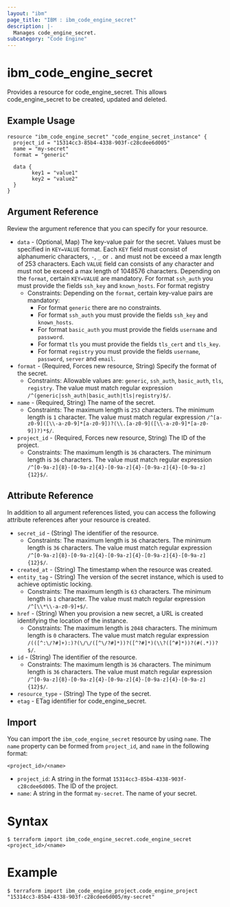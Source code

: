 ```yaml
---
layout: "ibm"
page_title: "IBM : ibm_code_engine_secret"
description: |-
  Manages code_engine_secret.
subcategory: "Code Engine"
---
```


# ibm_code_engine_secret

Provides a resource for code_engine_secret. This allows code_engine_secret to be created, updated and deleted.

## Example Usage

```hcl
resource "ibm_code_engine_secret" "code_engine_secret_instance" {
  project_id = "15314cc3-85b4-4338-903f-c28cdee6d005"
  name = "my-secret"
  format = "generic"

  data {
		key1 = "value1"
		key2 = "value2"
  }
}
```

## Argument Reference

Review the argument reference that you can specify for your resource.

* `data` - (Optional, Map) The key-value pair for the secret. Values must be specified in `KEY=VALUE` format. Each `KEY` field must consist of alphanumeric characters, `-`, `_` or `.` and must not be exceed a max length of 253 characters. Each `VALUE` field can consists of any character and must not be exceed a max length of 1048576 characters. Depending on the `format`, certain `KEY=VALUE` are mandatory. For format `ssh_auth` you must provide the fields `ssh_key` and `known_hosts`. For format registry
  * Constraints: Depending on the `format`, certain key-value pairs are mandatory:
    * For format `generic` there are no constraints.
    * For format `ssh_auth` you must provide the fields `ssh_key` and `known_hosts`.
    * For format `basic_auth` you must provide the fields `username` and `password`.
    * For format `tls` you must provide the fields `tls_cert` and `tls_key`.
    * For format `registry` you must provide the fields `username`,  `password`, `server` and `email`.
* `format` - (Required, Forces new resource, String) Specify the format of the secret.
  * Constraints: Allowable values are: `generic`, `ssh_auth`, `basic_auth`, `tls`, `registry`. The value must match regular expression `/^(generic|ssh_auth|basic_auth|tls|registry)$/`.
* `name` - (Required, String) The name of the secret.
  * Constraints: The maximum length is `253` characters. The minimum length is `1` character. The value must match regular expression `/^[a-z0-9]([\\-a-z0-9]*[a-z0-9])?(\\.[a-z0-9]([\\-a-z0-9]*[a-z0-9])?)*$/`.
* `project_id` - (Required, Forces new resource, String) The ID of the project.
  * Constraints: The maximum length is `36` characters. The minimum length is `36` characters. The value must match regular expression `/^[0-9a-z]{8}-[0-9a-z]{4}-[0-9a-z]{4}-[0-9a-z]{4}-[0-9a-z]{12}$/`.

## Attribute Reference

In addition to all argument references listed, you can access the following attribute references after your resource is created.

* `secret_id` - (String) The identifier of the resource.
  * Constraints: The maximum length is `36` characters. The minimum length is `36` characters. The value must match regular expression `/^[0-9a-z]{8}-[0-9a-z]{4}-[0-9a-z]{4}-[0-9a-z]{4}-[0-9a-z]{12}$/`.
* `created_at` - (String) The timestamp when the resource was created.
* `entity_tag` - (String) The version of the secret instance, which is used to achieve optimistic locking.
  * Constraints: The maximum length is `63` characters. The minimum length is `1` character. The value must match regular expression `/^[\\*\\-a-z0-9]+$/`.
* `href` - (String) When you provision a new secret,  a URL is created identifying the location of the instance.
  * Constraints: The maximum length is `2048` characters. The minimum length is `0` characters. The value must match regular expression `/(([^:\/?#]+):)?(\/\/([^\/?#]*))?([^?#]*)(\\?([^#]*))?(#(.*))?$/`.
* `id` - (String) The identifier of the resource.
  * Constraints: The maximum length is `36` characters. The minimum length is `36` characters. The value must match regular expression `/^[0-9a-z]{8}-[0-9a-z]{4}-[0-9a-z]{4}-[0-9a-z]{4}-[0-9a-z]{12}$/`.
* `resource_type` - (String) The type of the secret.
* `etag` - ETag identifier for code_engine_secret.

## Import

You can import the `ibm_code_engine_secret` resource by using `name`.
The `name` property can be formed from `project_id`, and `name` in the following format:

```
<project_id>/<name>
```
* `project_id`: A string in the format `15314cc3-85b4-4338-903f-c28cdee6d005`. The ID of the project.
* `name`: A string in the format `my-secret`. The name of your secret.

# Syntax
```
$ terraform import ibm_code_engine_secret.code_engine_secret <project_id>/<name>
```

# Example
```
$ terraform import ibm_code_engine_project.code_engine_project "15314cc3-85b4-4338-903f-c28cdee6d005/my-secret"
```
